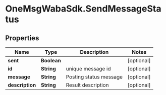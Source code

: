 # OneMsgWabaSdk.SendMessageStatus

## Properties

Name | Type | Description | Notes
------------ | ------------- | ------------- | -------------
**sent** | **Boolean** |  | [optional] 
**id** | **String** | unique message id | [optional] 
**message** | **String** | Posting status message | [optional] 
**description** | **String** | Result description | [optional] 


